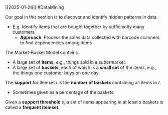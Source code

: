 [[2025-01-24]] #DataMining 

Our goal in this section is to discover and identify hidden patterns in data.
- E.g. Identify items that are bought together by sufficiently many customers
	- **Approach**: Process the sales data collected with barcode scanners to find dependencies among items

The Market-Basket Model contains
- A large set of **items**, e.g., things sold in a supermarket.
- A large set of **baskets**, each of which is a **small set** of the items, e.g., the things one customer buys on one day.

The **support** for itemset $I$ is the **number of baskets** containing all items in $I$.
- Sometimes given as a percentage of the baskets

Given a **support threshold** $s$, a set of items appearing in at least $s$ baskets is called a **frequent itemset**.


